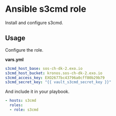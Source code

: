 # Ansible s3cmd role

Install and configure s3cmd.

## Usage

Configure the role.

**vars.yml**

```yml
s3cmd_host_base: sos-ch-dk-2.exo.io
s3cmd_host_bucket: kronos.sos-ch-dk-2.exo.io
s3cmd_access_key: EXO2677bc43796a0cff80b29b79
s3cmd_secret_key: "{{ vault_s3cmd_secret_key }}"
```

And include it in your playbook.

```yml
- hosts: s3cmd
  roles:
  - role: s3cmd
```
